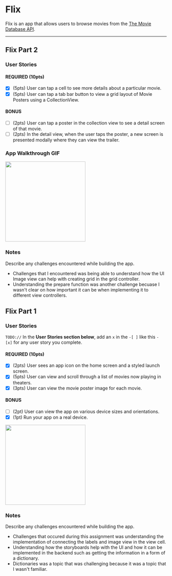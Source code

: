 # Flix

Flix is an app that allows users to browse movies from the [The Movie Database API](http://docs.themoviedb.apiary.io/#).

---

## Flix Part 2

### User Stories

#### REQUIRED (10pts)
- [x] (5pts) User can tap a cell to see more details about a particular movie.
- [x] (5pts) User can tap a tab bar button to view a grid layout of Movie Posters using a CollectionView.

#### BONUS
- [ ] (2pts) User can tap a poster in the collection view to see a detail screen of that movie.
- [ ] (2pts) In the detail view, when the user taps the poster, a new screen is presented modally where they can view the trailer.

### App Walkthrough GIF

<img src="http://g.recordit.co/jfLYO1vXeP.gif" width=250><br>

### Notes
Describe any challenges encountered while building the app.

- Challenges that I encountered was being able to understand how the UI Image view can help with creating
  grid in the grid controller.
- Understanding the prepare function was another challenge becuase I wasn't clear on how important it can be when implementing it
  to different view controllers.

## Flix Part 1

### User Stories
`TODO://` In the **User Stories section below**, add an `x` in the `-[ ]` like this `- [x]` for any user story you complete.

#### REQUIRED (10pts)
- [x] (2pts) User sees an app icon on the home screen and a styled launch screen.
- [x] (5pts) User can view and scroll through a list of movies now playing in theaters.
- [x] (3pts) User can view the movie poster image for each movie.

#### BONUS
- [ ] (2pt) User can view the app on various device sizes and orientations.
- [x] (1pt) Run your app on a real device.

<img src="http://g.recordit.co/GSlR8bIt4T.gif" width=250><br>

### Notes
Describe any challenges encountered while building the app.
- Challenges that occured during this assignment was understanding the implementation of connecting the labels and image view in the view cell.
- Understanding how the storyboards help with the UI and how it can be implemented in the backend such as getting the information in a form of a dictionary.
- Dictionaries was a topic that was challenging because it was a topic that I wasn't familiar.
